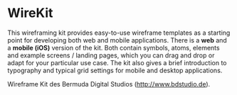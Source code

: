 # WireKit

This wireframing kit provides easy-to-use wireframe templates as a starting point for developing both web and mobile applications. There is a __web__ and a __mobile (iOS)__ version of the kit. Both contain symbols, atoms, elements and example screens / landing pages, which you can drag and drop or adapt for your particular use case. The kit also gives a brief introduction to typography and typical grid settings for mobile and desktop applications.

Wireframe Kit des Bermuda Digital Studios (http://www.bdstudio.de).
